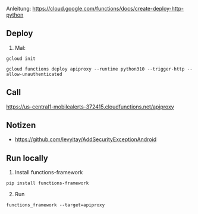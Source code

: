 Anleitung: https://cloud.google.com/functions/docs/create-deploy-http-python

## Deploy
1. Mal:
```
gcloud init
```

```
gcloud functions deploy apiproxy --runtime python310 --trigger-http --allow-unauthenticated
```

## Call
https://us-central1-mobilealerts-372415.cloudfunctions.net/apiproxy

## Notizen
* https://github.com/levyitay/AddSecurityExceptionAndroid

## Run locally
1. Install functions-framework
```
pip install functions-framework
```

2. Run
```
functions_framework --target=apiproxy
```